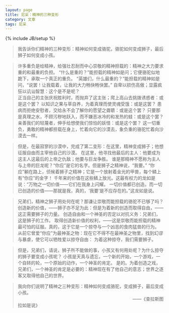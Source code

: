 ```yaml
---
layout: page
title: 尼采：精神的三种变形
category: 文章
tags: 尼采
---
```

{% include JB/setup %}

>我告诉你们精神的三种变形：精神如何变成骆驼，骆驼如何变成狮子，最后狮子如何变成小孩。

>许多重负是给精神，给强壮忍耐而中心崇敬的精神担载的：精神之大力要求重的和最重的负担。
“什么是重的？”能担载的精神如是问；它便骆驼似地跪下，承取一个真正的重负。
“英雄们，什么最重的？”能担载的精神如是问，“说罢！让我载着，让我的大力畅快畅快罢。”
自卑以损伤高傲；显露疯狂以讥讪智慧：这个是不是呢？   
正当自己的主张庆祝胜利时，而抛弃了这主张；爬上高山去挑拨诱惑者：或是这个罢？
以知识之果与草自养，为着真理而使灵魂受饿：或是这罢？
患病而拒绝安慰者，交给永不会了解你的愿望之聋聩：或是这个罢？
只要那是真理之水，不顾污秽地跃入，而不嫌恶冰冷的和发热的蛙：或是这个罢？
亲善我们的轻蔑者，伸手给想使我们惊怕的妖怪：或是这个罢？
这一切重负，勇敢的精神都担载在身上，忙着向它的沙漠去，象负重的骆驼忙着向沙漠去一样。


>但是，在最寂寥的沙漠中，完成了第二变形：在这里，精神变成狮子；他想征服自由而主宰他自己的沙漠。
在这里，他寻找他最后的主人：他要成为这主人这最后的上帝之仇敌；他要与巨龙争胜。
谁是那精神不愿称为主人与上帝的巨龙呢？“你应”是它的名字。但是狮子之精神说，“我要。”
“你应”躺在路上，侦候着狮子之精神；它是一个放射着金光的甲兽，每个鳞上有“你应”的金字！
千年来的价值在这些鳞上放光。这最有权力的龙如是说：“万物之一切价值——它们在我身上闪耀。
一切价值都已创造。而一切已创造的价值——那就是我，真的，‘我要’是不应存在的。”这龙如是说。


>兄弟们，精神之狮子用处何在呢？那谦让崇敬而能担载的骆驼不已够了吗？
创造新的价值，——狮子亦不足为此：但是为着新的创造而取得自由，——这正需要狮子的力量。
创造自由和一个神圣的否定以对抗义务：兄弟们，这是狮子的工作。
取得创造新价值的权利，——这是崇敬而能担载的精神最可怕的征服。真的，这于它是一个掠夺与一个凶恶的食肉猛兽的行为。
从前它曾爱“你应”为最神圣之物：现在它不得不在最神圣之物里，找到幻谬与暴虐，使它可以牺牲爱以掠夺自由：
为着这种掠夺，我们需要狮子。


>但是，兄弟们，请说，狮子所不能做的事，小孩又有何用处呢？为什么掠夺的狮子要变成小孩呢？
小孩是天真与遗忘，一个新的开始，一个游戏，一个自转的轮，一个原始的动作，一个神圣的肯定。
是的。为着创造之戏，兄弟们，一个神圣的肯定是必要的：精神现在有了他自己的意志；世界之逐客又取得他自己的世界。

>我向你们说明了精神之三种变形：精神如何变成骆驼，变成狮子，最后变成小孩。  
&emsp;&emsp;&emsp;&emsp;&emsp;&emsp;&emsp;&emsp;&emsp;&emsp;&emsp;&emsp;&emsp;&emsp;&emsp;&emsp;&emsp;&emsp;&emsp;&emsp;&emsp;&emsp;&emsp;&emsp;&emsp;&emsp;——《查拉斯图拉如是说》
